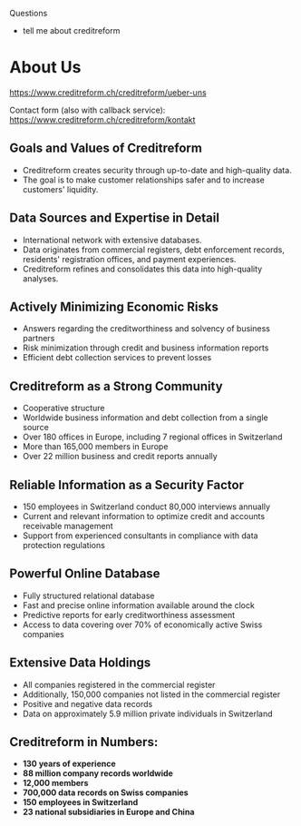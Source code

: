 Questions
- tell me about creditreform

# About Us
https://www.creditreform.ch/creditreform/ueber-uns

Contact form (also with callback service): https://www.creditreform.ch/creditreform/kontakt

## Goals and Values of Creditreform

- Creditreform creates security through up-to-date and high-quality data.
- The goal is to make customer relationships safer and to increase customers' liquidity.

## Data Sources and Expertise in Detail

- International network with extensive databases.
- Data originates from commercial registers, debt enforcement records, residents' registration offices, and payment experiences.
- Creditreform refines and consolidates this data into high-quality analyses.

## Actively Minimizing Economic Risks

- Answers regarding the creditworthiness and solvency of business partners
- Risk minimization through credit and business information reports
- Efficient debt collection services to prevent losses

## Creditreform as a Strong Community

- Cooperative structure
- Worldwide business information and debt collection from a single source
- Over 180 offices in Europe, including 7 regional offices in Switzerland
- More than 165,000 members in Europe
- Over 22 million business and credit reports annually

## Reliable Information as a Security Factor

- 150 employees in Switzerland conduct 80,000 interviews annually
- Current and relevant information to optimize credit and accounts receivable management
- Support from experienced consultants in compliance with data protection regulations

## Powerful Online Database

- Fully structured relational database
- Fast and precise online information available around the clock
- Predictive reports for early creditworthiness assessment
- Access to data covering over 70% of economically active Swiss companies

## Extensive Data Holdings

- All companies registered in the commercial register
- Additionally, 150,000 companies not listed in the commercial register
- Positive and negative data records
- Data on approximately 5.9 million private individuals in Switzerland

## Creditreform in Numbers:

- **130 years of experience**
- **88 million company records worldwide**
- **12,000 members**
- **700,000 data records on Swiss companies**
- **150 employees in Switzerland**
- **23 national subsidiaries in Europe and China**